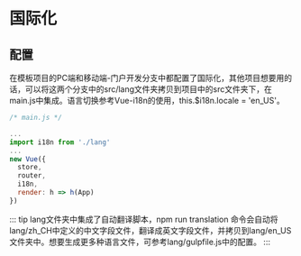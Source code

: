 # 国际化

## 配置

在模板项目的PC端和移动端-门户开发分支中都配置了国际化，其他项目想要用的话，可以将这两个分支中的src/lang文件夹拷贝到项目中的src文件夹下，在main.js中集成。语言切换参考Vue-i18n的使用，this.$i18n.locale = 'en_US'。

```js
/* main.js */

...
import i18n from './lang'
...
new Vue({
  store,
  router,
  i18n,
  render: h => h(App)
})
```

::: tip 
lang文件夹中集成了自动翻译脚本，npm run translation 命令会自动将lang/zh_CH中定义的中文字段文件，翻译成英文字段文件，并拷贝到lang/en_US文件夹中。想要生成更多种语言文件，可参考lang/gulpfile.js中的配置。
:::